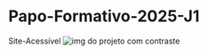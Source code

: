 # Papo-Formativo-2025-J1
Site-Acessível 
<img src="img/Screenshot 2025-03-31 145803.png" alt="img do projeto com contraste">